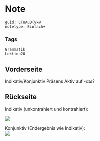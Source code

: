 # Note
```
guid: CTnAuD(yk@
notetype: Einfach+
```

### Tags
```
Grammatik
Lektion20
```

## Vorderseite
Indikativ/Konjunktiv Präsens Aktiv auf -αω?

## Rückseite
Indikativ (unkontrahiert und kontrahiert):<div><img src="paste-6fcf301491e59816bc7d0dac6bf7b8bccc70fc63.jpg">
<div>
</div><div>Konjunktiv (Endergebnis wie Indikativ):</div></div><div><img src="paste-e9e252510e65df1d81db300b430871b4d785546e.jpg">
</div>

